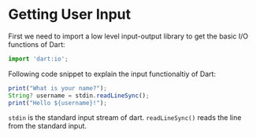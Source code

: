 # Getting User Input #

First we need to import a low level input-output library to get the basic I/O functions of Dart:

```javascript
import 'dart:io';
```

Following code snippet to explain the input functionaltiy of Dart:

```javascript
print("What is your name?");
String? username = stdin.readLineSync();
print("Hello ${username}!");
```

`stdin` is the standard input stream of dart.
`readLineSync()` reads the line from the standard input.
